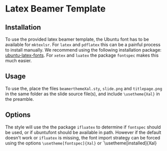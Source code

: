 Latex Beamer Template
=====================

Installation
------------
To use the provided latex beamer template, the Ubuntu font has to be available
for `mktexlsr`. For `latex` and `pdflatex` this can be a painful process to
install manually. We recommend using the following installation package:
[ubuntu-latex-fonts](https://github.com/tzwenn/ubuntu-latex-fonts). For `xetex`
and `luatex` the package `fontspec` makes this much easier.

Usage
-----

To use the, place the files `beamerthemeXal.sty`, `slide.png` and
`titlepage.png` in the same folder as the slide source file(s), and include
`\usetheme{Xal}` in the preamble.

Options
-------
The style will use the the package `ifluatex` to determine if `fontspec` should
be used, or if ubuntufont should be available in path. However if the default
doesn't work or `ifluatex` is missing, the font import strategy can be forced
using the options `\usetheme[fontspec]{Xal}` or `\usetheme[installed]{Xal}
